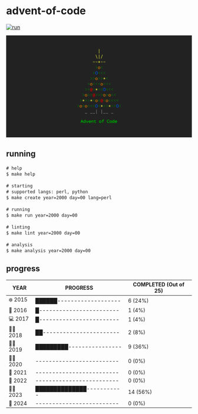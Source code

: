 # advent-of-code

[![run](https://github.com/matheusaraujo/advent-of-code/actions/workflows/run.yaml/badge.svg?branch=2024)](https://github.com/matheusaraujo/advent-of-code/actions/workflows/run.yaml)

![AOC](docs/logo.png)

## running

``` {.bash}
# help
$ make help

# starting
# supported langs: perl, python
$ make create year=2000 day=00 lang=perl

# running
$ make run year=2000 day=00

# linting
$ make lint year=2000 day=00

# analysis
$ make analysis year=2000 day=00
```

## progress

<!-- progress-begin -->

| YEAR          | PROGRESS                      | COMPLETED (Out of 25) |
|---------------|-------------------------------|-----------------------|
| ❄️ 2015 | ██████------------------- | 6 (24%) |
| 🎉 2016 | █------------------------ | 1 (4%) |
| 💻 2017 | █------------------------ | 1 (4%) |
| 👨‍💻 2018 | ██----------------------- | 2 (8%) |
| 👨‍💻 2019 | █████████---------------- | 9 (36%) |
| 👩‍💻 2020 | ------------------------- | 0 (0%) |
| 🎅 2021 | ------------------------- | 0 (0%) |
| 🎉 2022 | ------------------------- | 0 (0%) |
| 🧑‍🎄 2023 | ██████████████----------- | 14 (56%) |
| 🎉 2024 | ------------------------- | 0 (0%) |
<!-- progress-end -->
